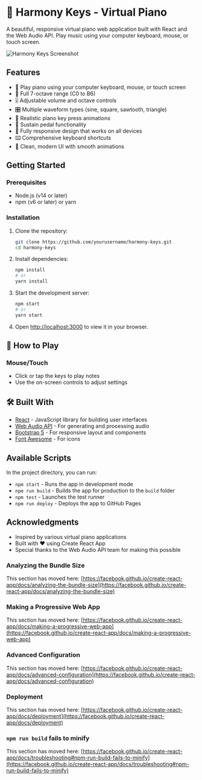 # 🎹 Harmony Keys - Virtual Piano

A beautiful, responsive virtual piano web application built with React and the Web Audio API. Play music using your computer keyboard, mouse, or touch screen.

![Harmony Keys Screenshot](https://via.placeholder.com/800x500/282c34/ffffff?text=Harmony+Keys+Virtual+Piano)

## Features

- 🎵 Play piano using your computer keyboard, mouse, or touch screen
- 🎹 Full 7-octave range (C0 to B6)
- 🎚️ Adjustable volume and octave controls
- 🎛️ Multiple waveform types (sine, square, sawtooth, triangle)
- 🎹 Realistic piano key press animations
- 🎵 Sustain pedal functionality
- 📱 Fully responsive design that works on all devices
- ⌨️ Comprehensive keyboard shortcuts
- 🎨 Clean, modern UI with smooth animations

##  Getting Started

### Prerequisites

- Node.js (v14 or later)
- npm (v6 or later) or yarn

### Installation

1. Clone the repository:
   ```bash
   git clone https://github.com/yourusername/harmony-keys.git
   cd harmony-keys
   ```

2. Install dependencies:
   ```bash
   npm install
   # or
   yarn install
   ```

3. Start the development server:
   ```bash
   npm start
   # or
   yarn start
   ```

4. Open [http://localhost:3000](http://localhost:3000) to view it in your browser.

## 🎹 How to Play

### Mouse/Touch
- Click or tap the keys to play notes
- Use the on-screen controls to adjust settings

## 🛠 Built With

- [React](https://reactjs.org/) - JavaScript library for building user interfaces
- [Web Audio API](https://developer.mozilla.org/en-US/docs/Web/API/Web_Audio_API) - For generating and processing audio
- [Bootstrap 5](https://getbootstrap.com/) - For responsive layout and components
- [Font Awesome](https://fontawesome.com/) - For icons

## Available Scripts

In the project directory, you can run:

- `npm start` - Runs the app in development mode
- `npm run build` - Builds the app for production to the `build` folder
- `npm test` - Launches the test runner
- `npm run deploy` - Deploys the app to GitHub Pages


## Acknowledgments

- Inspired by various virtual piano applications
- Built with ❤️ using Create React App
- Special thanks to the Web Audio API team for making this possible

### Analyzing the Bundle Size

This section has moved here: [https://facebook.github.io/create-react-app/docs/analyzing-the-bundle-size](https://facebook.github.io/create-react-app/docs/analyzing-the-bundle-size)

### Making a Progressive Web App

This section has moved here: [https://facebook.github.io/create-react-app/docs/making-a-progressive-web-app](https://facebook.github.io/create-react-app/docs/making-a-progressive-web-app)

### Advanced Configuration

This section has moved here: [https://facebook.github.io/create-react-app/docs/advanced-configuration](https://facebook.github.io/create-react-app/docs/advanced-configuration)

### Deployment

This section has moved here: [https://facebook.github.io/create-react-app/docs/deployment](https://facebook.github.io/create-react-app/docs/deployment)

### `npm run build` fails to minify

This section has moved here: [https://facebook.github.io/create-react-app/docs/troubleshooting#npm-run-build-fails-to-minify](https://facebook.github.io/create-react-app/docs/troubleshooting#npm-run-build-fails-to-minify)
